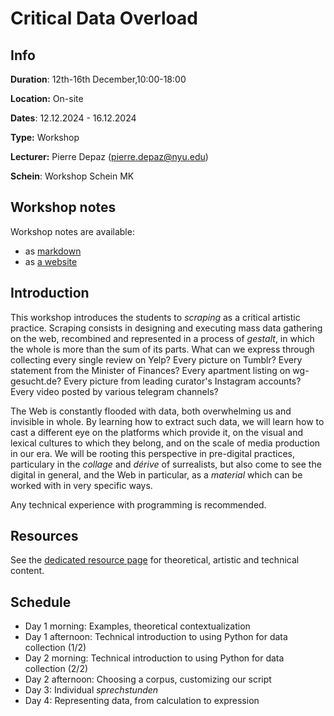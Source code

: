 # Critical Data Overload

## Info

__Duration__: 12th-16th December,10:00-18:00

__Location:__ On-site

__Dates__: 12.12.2024 - 16.12.2024

__Type:__ Workshop

__Lecturer:__ Pierre Depaz ([pierre.depaz@nyu.edu](mailto:pierre.depaz@nyu.edu))

__Schein__: Workshop Schein MK

## Workshop notes

Workshop notes are available:

- as [markdown](./notes)
- as [a website](https://periode.github.io/critical-data-overload)

## Introduction

This workshop introduces the students to _scraping_ as a critical artistic practice. Scraping consists in designing and executing mass data gathering on the web, recombined and represented in a process of _gestalt_, in which the whole is more than the sum of its parts. What can we express through collecting every single review on Yelp? Every picture on Tumblr? Every statement from the Minister of Finances? Every apartment listing on wg-gesucht.de? Every picture from leading curator's Instagram accounts? Every video posted by various telegram channels?

The Web is constantly flooded with data, both overwhelming us and invisible in whole. By learning how to extract such data, we will learn how to cast a different eye on the platforms which provide it, on the visual and lexical cultures to which they belong, and on the scale of media production in our era. We will be rooting this perspective in pre-digital practices, particulary in the _collage_ and _dérive_ of surrealists, but also come to see the digital in general, and the Web in particular, as a _material_ which can be worked with in very specific ways.

Any technical experience with programming is recommended.

## Resources

See the [dedicated resource page](./Resources.md) for theoretical, artistic and technical content.

## Schedule

- Day 1 morning: Examples, theoretical contextualization
- Day 1 afternoon: Technical introduction to using Python for data collection (1/2)
- Day 2 morning: Technical introduction to using Python for data collection (2/2)
- Day 2 afternoon: Choosing a corpus, customizing our script
- Day 3: Individual _sprechstunden_
- Day 4: Representing data, from calculation to expression
